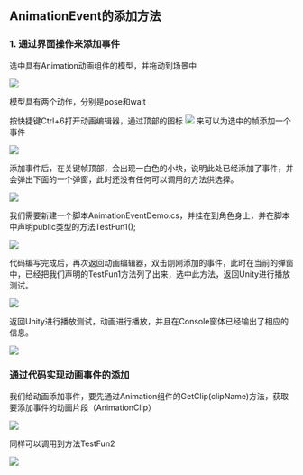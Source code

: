 ## AnimationEvent的添加方法

### 1. 通过界面操作来添加事件

选中具有Animation动画组件的模型，并拖动到场景中

![](https://nts.newbieol.com/static/k25/02_%E6%B8%B8%E6%88%8F%E5%BC%95%E6%93%8E%E6%A0%B8%E5%BF%83/13_%E5%8A%A8%E7%94%BB%E7%B3%BB%E7%BB%9F_Animation%E4%BA%8B%E4%BB%B6/images/6eec9eb5-700e-4901-9a8c-fecf0c967dce.png)

模型具有两个动作，分别是pose和wait

按快捷键Ctrl+6打开动画编辑器，通过顶部的图标
![](https://nts.newbieol.com/static/k25/02_%E6%B8%B8%E6%88%8F%E5%BC%95%E6%93%8E%E6%A0%B8%E5%BF%83/13_%E5%8A%A8%E7%94%BB%E7%B3%BB%E7%BB%9F_Animation%E4%BA%8B%E4%BB%B6/images/08be0f3c-b6aa-4109-a119-9533a29e4b45.png)
来可以为选中的帧添加一个事件

![](https://nts.newbieol.com/static/k25/02_%E6%B8%B8%E6%88%8F%E5%BC%95%E6%93%8E%E6%A0%B8%E5%BF%83/13_%E5%8A%A8%E7%94%BB%E7%B3%BB%E7%BB%9F_Animation%E4%BA%8B%E4%BB%B6/images/96b24b2b-c2c7-413c-9430-a194ef8fee2a.png)

添加事件后，在关键帧顶部，会出现一白色的小块，说明此处已经添加了事件，并会弹出下面的一个弹窗，此时还没有任何可以调用的方法供选择。

![](https://nts.newbieol.com/static/k25/02_%E6%B8%B8%E6%88%8F%E5%BC%95%E6%93%8E%E6%A0%B8%E5%BF%83/13_%E5%8A%A8%E7%94%BB%E7%B3%BB%E7%BB%9F_Animation%E4%BA%8B%E4%BB%B6/images/037cb752-94f5-4e5a-90ca-f969a845be37.png)

我们需要新建一个脚本AnimationEventDemo.cs，并挂在到角色身上，并在脚本中声明public类型的方法TestFun1();

![](https://nts.newbieol.com/static/k25/02_%E6%B8%B8%E6%88%8F%E5%BC%95%E6%93%8E%E6%A0%B8%E5%BF%83/13_%E5%8A%A8%E7%94%BB%E7%B3%BB%E7%BB%9F_Animation%E4%BA%8B%E4%BB%B6/images/8c2eecff-9ecc-4c81-bc2d-df0b5daab610.png)

代码编写完成后，再次返回动画编辑器，双击刚刚添加的事件，此时在当前的弹窗中，已经把我们声明的TestFun1方法列了出来，选中此方法，返回Unity进行播放测试。

![](https://nts.newbieol.com/static/k25/02_%E6%B8%B8%E6%88%8F%E5%BC%95%E6%93%8E%E6%A0%B8%E5%BF%83/13_%E5%8A%A8%E7%94%BB%E7%B3%BB%E7%BB%9F_Animation%E4%BA%8B%E4%BB%B6/images/f7e43f17-7077-41f0-932d-324c84a3ca5b.png)

返回Unity进行播放测试，动画进行播放，并且在Console窗体已经输出了相应的信息。

![](https://nts.newbieol.com/static/k25/02_%E6%B8%B8%E6%88%8F%E5%BC%95%E6%93%8E%E6%A0%B8%E5%BF%83/13_%E5%8A%A8%E7%94%BB%E7%B3%BB%E7%BB%9F_Animation%E4%BA%8B%E4%BB%B6/images/ceec8f5a-dbaa-4e6d-9eea-d1b7e8d919d1.png)

### 通过代码实现动画事件的添加

我们给动画添加事件，要先通过Animation组件的GetClip(clipName)方法，获取要添加事件的动画片段（AnimationClip）

![](https://nts.newbieol.com/static/k25/02_%E6%B8%B8%E6%88%8F%E5%BC%95%E6%93%8E%E6%A0%B8%E5%BF%83/13_%E5%8A%A8%E7%94%BB%E7%B3%BB%E7%BB%9F_Animation%E4%BA%8B%E4%BB%B6/images/f972e57f-3b59-4bc8-9a3e-9462ad3aeef4.png)

同样可以调用到方法TestFun2

![](https://nts.newbieol.com/static/k25/02_%E6%B8%B8%E6%88%8F%E5%BC%95%E6%93%8E%E6%A0%B8%E5%BF%83/13_%E5%8A%A8%E7%94%BB%E7%B3%BB%E7%BB%9F_Animation%E4%BA%8B%E4%BB%B6/images/186a67d9-91a5-46a0-9621-1ffd7e9c4bbd.png)














